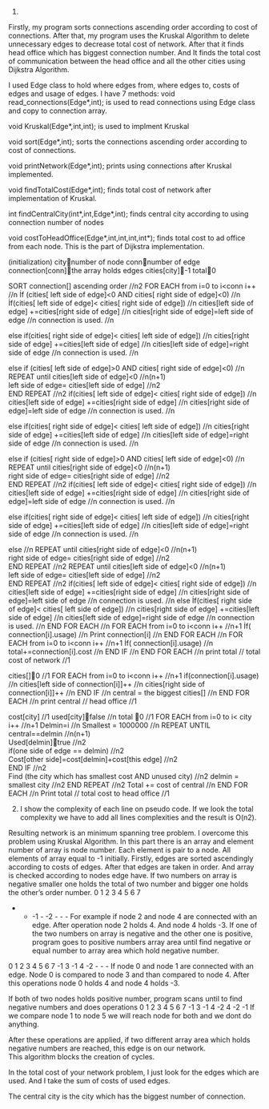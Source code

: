 1) 
Firstly, my program sorts connections ascending order according to cost of connections. After that, my program uses the Kruskal Algorithm to delete unnecessary edges to decrease total cost of network. After that it finds head office which has biggest connection number. And It finds the total cost of communication between the head office and all the other cities using Dijkstra Algorithm. 
 
I used Edge class to hold where edges from, where edges to, costs of edges and usage of edges. 
I have 7 methods: 
void read_connections(Edge*,int); is used to read connections using Edge class and copy to connection array. 
 
void Kruskal(Edge*,int,int); is used to implment Kruskal 
 
void sort(Edge*,int); sorts the connections ascending order according to cost of connections. 
 
void printNetwork(Edge*,int); prints using connections after Kruskal implemented. 
 
void findTotalCost(Edge*,int); finds total cost of network after implementation of Kruskal. 
 
int findCentralCity(int*,int,Edge*,int); finds central city according to using connection number of nodes 
 
void costToHeadOffice(Edge*,int,int,int,int*); 
finds total cost to ad office from each node. This is the part of Dijkstra implementation. 
 
 
(initialization) 
citynumber of node 
connnumber of edge 
connection[conn]the array holds edges 
cities[city]-1 
total0 
 
SORT connection[] ascending order       //n2 
FOR EACH from i=0 to i<conn i++       //n 
 İf (cities[ left side of edge]<0 AND cities[ right side of edge]<0)  //n  
  İf(cities[ left side of edge]< cities[ right side of edge])  //n 
   cities[left side of edge] +=cities[right side of edge]  //n 
   cities[right side of edge]=left side of edge    //n 
connection is used.      //n 
 
  else if(cities[ right side of edge]< cities[ left side of edge])  //n 
   cities[right side of edge] +=cities[left side of edge]  //n 
   cities[left side of edge]=right side of edge    //n 
connection is used.      //n 
 
 else if (cities[ left side of edge]>0 AND cities[ right side of edge]<0) //n 
  REPEAT until cities[left side of edge]<0    //n(n+1)    
	left side of edge= cities[left side of edge]   //n2   
  END REPEAT       //n2 
  if(cities[ left side of edge]< cities[ right side of edge])  //n  
	cities[left side of edge] +=cities[right side of edge]  //n 
	cities[right side of edge]=left side of edge    //n 
	connection is used.      //n 
 
  else if(cities[ right side of edge]< cities[ left side of edge])  //n 
   cities[right side of edge] +=cities[left side of edge]  //n 
   cities[left side of edge]=right side of edge    //n 
connection is used.      //n 
 
 else if (cities[ right side of edge]>0 AND cities[ left side of edge]<0) //n 
  REPEAT until cities[right side of edge]<0    //n(n+1)    
	right side of edge= cities[right side of edge]   //n2   
  END REPEAT       //n2 
  if(cities[ left side of edge]< cities[ right side of edge])  //n 
   cities[left side of edge] +=cities[right side of edge]  //n 
   cities[right side of edge]=left side of edge    //n 
	connection is used.      //n 
 
  else if(cities[ right side of edge]< cities[ left side of edge])  //n 
   cities[right side of edge] +=cities[left side of edge]  //n 
   cities[left side of edge]=right side of edge    //n 
	connection is used.      //n 
 
 
 else          //n 
  REPEAT until cities[right side of edge]<0    //n(n+1)    
	right side of edge= cities[right side of edge]   //n2   
  END REPEAT       //n2 
  REPEAT until cities[left side of edge]<0    //n(n+1)  
	left side of edge= cities[left side of edge]   //n2   
  END REPEAT       //n2 
  if(cities[ left side of edge]< cities[ right side of edge])  //n 
   cities[left side of edge] +=cities[right side of edge]  //n 
   cities[right side of edge]=left side of edge   //n 
   connection is used.      //n 
  else İf(cities[ right side of edge]< cities[ left side of edge])  //n 
   cities[right side of edge] +=cities[left side of edge]  //n 
   cities[left side of edge]=right side of edge   //n 
connection is used.      //n 
END FOR EACH         //n 
FOR EACH from i=0 to i<conn i++       //n+1 
İf( connection[i].usage)        //n 
Print connection[i]       //n 
END FOR EACH         //n 
FOR EACH from i=0 to i<conn i++       //n+1 
İf( connection[i].usage)        //n 
  total+=connection[i].cost      //n 
 END IF         //n 
END FOR EACH          //n 
print total // total cost of network       //1 
 
cities[]0          //1 
FOR EACH from i=0 to i<conn i++       //n+1 
 if(connection[i].usage)       //n 
  cities[left side of connection[i]]++     //n 
  cities[right side of connection[i]]++     //n 
 END IF         //n 
 central = the biggest cities[]       //n 
END FOR EACH         //n 
 print central // head office       //1 
 
 cost[city]         //1 
 used[city]false        //n 
 total 0         //1 
FOR EACH from i=0 to i< city i++       //n+1 
 Delmin=i         //n 
 Smallest = 1000000        //n 
REPEAT UNTIL central==delmin      //n(n+1)  
	Used[delmin]true       //n2  
	if(one side of edge == delmin)     //n2   
		Cost[other side]=cost[delmin]+cost[this edge]  //n2  
	END IF        //n2  
	Find (the city which has smallest cost AND unused city)  //n2 
	delmin = smallest city       //n2 
  END REPEAT        //n2 
Total += cost of central       //n 
END FOR EACH         //n 
Print total // total cost to head office       //1 
 
2) I show the complexity of each line on pseudo code. If we look the total complexity we have to add all lines complexities and the result is O(n2). 
 
Resulting network is an minimum spanning tree problem. I overcome this problem using Kruskal Algorithm. In this part there is an array and element number of array is node number. Each element is pair to a node. All elements of array equal to -1 initially. Firstly, edges are sorted ascendingly according to costs of edges. After that edges are taken in order. And array is checked according to nodes edge have. If two numbers on array is negative smaller one holds the total of two number and bigger one holds the other’s order number. 
0 1  2 3  4 5 6 7 
- - -1 - -2 - - - 
For example if node 2 and node 4 are connected with an edge. After operation node 2 holds 4. And node 4 holds -3. 
If one of the two numbers on array is negative and the other one is positive, program goes to positive numbers array area until find negative or equal number to array area which hold negative number. 
  
 0 1  2 3  4 5 6 7
-1 3 -1 4 -2 - - - 
If node 0 and node 1 are connected with an edge. Node 0 is compared to node 3 and than compared to node 4. After this operations node 0 holds 4 and node 4 holds -3. 
 
If both of two nodes holds positive number, program scans until to find negative numbers and does operations 
 0 1  2 3  4 5  6  7 
-1 3 -1 4 -2 4 -2 -1 
If we compare node 1 to node 5 we will reach node for both and we dont do anything. 
 
After these operations are applied, if two different array area which holds negative numbers are reached, this edge is on our network.  
This algorithm blocks the creation of cycles. 
 
In the total cost of your network problem, I just look for the edges which are used. And I take the sum of costs of used edges. 
 
The central city is the city which has the biggest number of connection. 